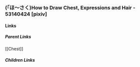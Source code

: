 ### (「ほ～さく)How to Draw Chest, Expressions and Hair - 53140424 [pixiv]
#### Links
##### Parent Links
[[Chest]]
##### Children Links
